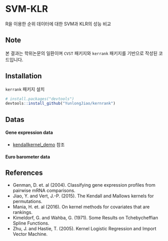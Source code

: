 # SVM-KLR
R을 이용한 순위 데이터에 대한 SVM과 KLR의 성능 비교 

## Note
본 결과는 학위논문의 일환이며 `CVST` 패키지와 `kerrank` 패키지를 기반으로 작성된 코드입니다.

## Installation
`kerrank` 패키지 설치
```r
# install.packages("devtools")
devtools::install_github("YunlongJiao/kernrank")
```

## Datas
#### Gene expression data
- [kendallkernel_demo](https://github.com/YunlongJiao/kendallkernel_demo/tree/master/geneexpr/data) 참조

#### Euro barometer data


## References
- Genman, D. et. al (2004). Classifying gene expression profiles from pairwise mRNA comparisons.
- Jiao, Y. and Vert, J.-P. (2015). The Kendall and Mallows kernels for permutations.
- Mania, H. et. al (2016). On kernel methods for covariates that are rankings. 
- Kimeldorf, G. and Wahba, G. (1971). Some Results on Tchebycheffian Spline Functions.
- Zhu, J. and Hastie, T. (2005). Kernel Logistic Regression and Import Vector Machine.
